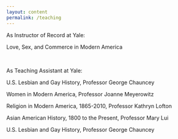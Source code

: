 ```yaml
---
layout: content
permalink: /teaching
---
```

As Instructor of Record at Yale:

Love, Sex, and Commerce in Modern America

<br>

As Teaching Assistant at Yale:

U.S. Lesbian and Gay History, Professor George Chauncey

Women in Modern America, Professor Joanne Meyerowitz

Religion in Modern America, 1865-2010, Professor Kathryn Lofton

Asian American History, 1800 to the Present, Professor Mary Lui

U.S. Lesbian and Gay History, Professor George Chauncey
